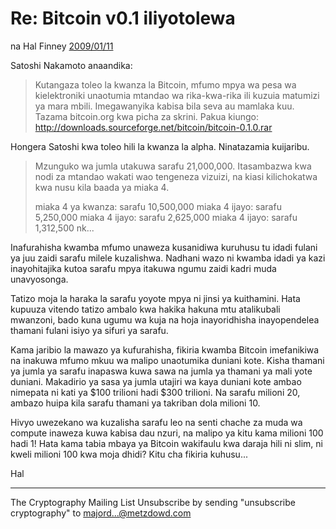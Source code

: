 # Re: Bitcoin v0.1 iliyotolewa

na Hal Finney [2009/01/11](https://web.archive.org/web/20190712071421/https://www.mail-archive.com/cryptography@metzdowd.com/msg10152.html)

<LanguageDropdown/>

Satoshi Nakamoto anaandika:

> Kutangaza toleo la kwanza la Bitcoin, mfumo mpya wa pesa wa kielektroniki unaotumia mtandao wa rika-kwa-rika ili kuzuia matumizi ya mara mbili. 
> Imegawanyika kabisa bila seva au mamlaka kuu.
> Tazama bitcoin.org kwa picha za skrini.
> Pakua kiungo: http://downloads.sourceforge.net/bitcoin/bitcoin-0.1.0.rar


Hongera Satoshi kwa toleo hili la kwanza la alpha. Ninatazamia kuijaribu.

> Mzunguko wa jumla utakuwa sarafu 21,000,000. Itasambazwa kwa nodi za mtandao wakati wao tengeneza vizuizi, na kiasi kilichokatwa kwa nusu kila baada ya miaka 4.
>
> miaka 4 ya kwanza: sarafu 10,500,000
> miaka 4 ijayo: sarafu 5,250,000
> miaka 4 ijayo: sarafu 2,625,000
> miaka 4 ijayo: sarafu 1,312,500
> nk...

Inafurahisha kwamba mfumo unaweza kusanidiwa kuruhusu tu idadi fulani ya juu zaidi sarafu milele kuzalishwa. Nadhani wazo ni kwamba idadi ya kazi inayohitajika kutoa sarafu mpya itakuwa ngumu zaidi kadri muda unavyosonga. 

Tatizo moja la haraka la sarafu yoyote mpya ni jinsi ya kuithamini. Hata kupuuza vitendo
tatizo ambalo kwa hakika hakuna mtu atalikubali mwanzoni, bado kuna ugumu wa kuja na  hoja inayoridhisha inayopendelea thamani fulani isiyo ya sifuri ya sarafu. 

Kama jaribio la mawazo ya kufurahisha, fikiria kwamba Bitcoin imefanikiwa na inakuwa mfumo mkuu wa malipo unaotumika duniani kote. Kisha thamani ya jumla ya sarafu inapaswa kuwa sawa na jumla ya thamani ya mali yote duniani. Makadirio ya sasa ya jumla utajiri wa kaya duniani kote ambao nimepata ni kati ya $100 trilioni hadi $300 trilioni. Na sarafu milioni 20, ambazo huipa kila sarafu thamani ya takriban dola milioni 10. 

Hivyo uwezekano wa kuzalisha sarafu leo ​​na senti chache za muda wa compute inaweza kuwa kabisa dau nzuri, na malipo ya kitu kama milioni 100 hadi 1! Hata kama tabia mbaya ya Bitcoin wakifaulu kwa daraja hili ni slim, ni kweli milioni 100 kwa moja dhidi? Kitu cha fikiria kuhusu...

Hal

---------------------------------------------------------------------
The Cryptography Mailing List
Unsubscribe by sending "unsubscribe cryptography" to majord...@metzdowd.com

